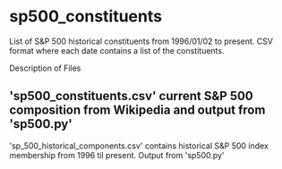 # sp500_constituents
List of S&amp;P 500 historical constituents from 1996/01/02 to present. CSV format where each date contains a list of the constituents.

Description of Files

## 'sp500_constituents.csv' current S&P 500 composition from Wikipedia and output from 'sp500.py'

'sp_500_historical_components.csv'  contains historical S&P 500 index membership from 1996 til present. Output from 'sp500.py'

